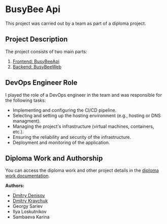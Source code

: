 # BusyBee Api

This project was carried out by a team as part of a diploma project.

## Project Description

The project consists of two main parts:

1. [Frontend: BusyBeeApi](https://github.com/lolDC1/BusyBeeApi)
2. [Backend: BusyBeeWeb](https://github.com/lolDC1/BusyBeeWeb)

## DevOps Engineer Role

I played the role of a DevOps engineer in the team and was responsible for the following tasks:

- Implementing and configuring the CI/CD pipeline.
- Selecting and setting up the hosting environment (e.g., hosting or DNS managment).
- Managing the project's infrastructure (virtual machines, containers, etc.).
- Ensuring the reliability and security of the infrastructure.
- Deployment and monitoring of the application.

## Diploma Work and Authorship

You can access the diploma work and other project details in the [diploma work documentation](https://docs.google.com/document/d/1RvlPWEJLdIqFhz0Nn6VH2IkV4hkhj_DklkcDCibBo8Y/edit?usp=sharing).

**Authors:**
- [Dmitry Denisov](https://www.linkedin.com/in/dmitry-denisov-b67432221/)
- [Dmitry Kravchuk](https://www.linkedin.com/in/dmikrv/)
- Georgy Sariev
- Ilya Loskutnikov
- Sambaeva Karina
